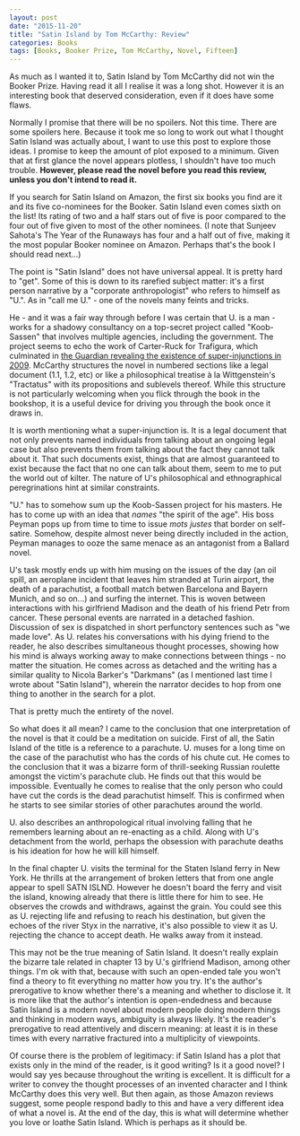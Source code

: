 ```yaml
---
layout: post
date: "2015-11-20"
title: "Satin Island by Tom McCarthy: Review"
categories: Books
tags: [Books, Booker Prize, Tom McCarthy, Novel, Fifteen]
---
```


As much as I wanted it to, Satin Island by Tom McCarthy did not win the Booker Prize. Having read it all I realise it was a long shot. However it is an interesting book that deserved consideration, even if it does have some flaws.

Normally I promise that there will be no spoilers. Not this time. There are some spoilers here. Because it took me so long to work out what I thought Satin Island was actually about, I want to use this post to explore those ideas. I promise to keep the amount of plot exposed to a minimum. Given that at first glance the novel appears plotless, I shouldn't have too much trouble. **However, please read the novel before you read this review, unless you don't intend to read it.**

If you search for Satin Island on Amazon, the first six books you find are it and its five co-nominees for the Booker. Satin Island even comes sixth on the list! Its rating of two and a half stars out of five is poor compared to the four out of five given to most of the other nominees. (I note that Sunjeev Sahota's The Year of the Runaways has four and a half out of five, making it the most popular Booker nominee on Amazon. Perhaps that's the book I should read next...)

The point is "Satin Island" does not have universal appeal. It is pretty hard to "get". Some of this is down to its rarefied subject matter: it's a first person narrative by a "corporate anthropologist" who refers to himself as "U.". As in "call me U." - one of the novels many feints and tricks.

He - and it was a fair way through before I was certain that U. is a man - works for a shadowy consultancy on a top-secret project called "Koob-Sassen" that involves multiple agencies, including the government. The project seems to echo the work of Carter-Ruck for Trafigura, which culminated in [the Guardian revealing the existence of super-injunctions in 2009](http://image.guardian.co.uk/sys-files/Guardian/documents/2009/10/20/SUPER-INJUNCTION.pdf). McCarthy structures the novel in numbered sections like a legal document (1.1, 1.2, etc) or like a philosophical treatise à la Wittgenstein's "Tractatus" with its propositions and sublevels thereof. While this structure is not particularly welcoming when you flick through the book in the bookshop, it is a useful device for driving you through the book once it draws  in.

It is worth mentioning what a super-injunction is. It is a legal document that not only prevents named individuals from talking about an ongoing legal case but also prevents them from talking about the fact they cannot talk about it. That such documents exist, things that are almost guaranteed to exist because the fact that no one can talk about them, seem to me to put the world out of kilter. The nature of U's philosophical and ethnographical peregrinations hint at similar constraints.

"U." has to somehow sum up the Koob-Sassen project for his masters. He has to come up with an idea that _names_ "the spirit of the age". His boss Peyman pops up from time to time to issue _mots justes_ that border on self-satire. Somehow, despite almost never being directly included in the action, Peyman manages to ooze the same menace as an antagonist from a Ballard novel.

U's task mostly ends up with him musing on the issues of the day (an oil spill, an aeroplane incident that leaves him stranded at Turin airport, the death of a parachutist, a football match betwen Barcelona and Bayern Munich, and so on...) and surfing the internet. This is woven between interactions with his girlfriend Madison and the death of his friend Petr from cancer. These personal events are narrated in a detached fashion. Discussion of sex is dispatched in short perfunctory sentences such as "we made love". As U. relates his conversations with his dying friend to the reader, he also describes simultaneous thought processes, showing how his mind is always working away to make connections between things - no matter the situation. He comes across as detached and the writing has a similar quality to Nicola Barker's "Darkmans" (as I mentioned last time I wrote about "Satin Island"), wherein the narrator decides to hop from one thing to another in the search for a plot.

That is pretty much the entirety of the novel.

So what does it all mean? I came to the conclusion that one interpretation of the novel is that it could be a meditation on suicide. First of all, the Satin Island of the title is a reference to a parachute. U. muses for a long time on the case of the parachutist who has the cords of his chute cut. He comes to the conclusion that it was a bizarre form of thrill-seeking Russian roulette amongst the victim's parachute club. He finds out that this would be impossible. Eventually he comes to realise that the only person who could have cut the cords is the dead parachutist himself. This is confirmed when he starts to see similar stories of other parachutes around the world.

U. also describes an anthropological ritual involving falling that he remembers learning about an re-enacting as a child. Along with U's detachment from the world, perhaps the obsession with parachute deaths is his ideation for how he will kill himself.

In the final chapter U. visits the terminal for the Staten Island ferry in New York. He thrills at the arrangement of broken letters that from one angle appear to spell SATN ISLND. However he doesn't board the ferry and visit the island, knowing already that there is little there for him to see. He observes the crowds and withdraws, against the grain. You could see this as U. rejecting life and refusing to reach his destination, but given the echoes of the river Styx in the narrative, it's also possible to view it as U. rejecting the chance to accept death. He walks away from it instead.

This may not be the true meaning of Satin Island. It doesn't really explain the bizarre tale related in chapter 13 by U.'s girlfriend Madison, among other things. I'm ok with that, because with such an open-ended tale you won't find a theory to fit everything no matter how you try. It's the author's prerogative to know whether there's a meaning and whether to disclose it. It is more like that the author's intention is open-endedness and because Satin Island is a modern novel about modern people doing modern things and thinking in modern ways, ambiguity is always likely. It's the reader's prerogative to read attentively and discern meaning: at least it is in these times with every narrative fractured into a multiplicity of viewpoints.

Of course there is the problem of legitimacy: if Satin Island has a plot that exists only in the mind of the reader, is it good writing? Is it a good novel? I would say yes because throughout the writing is excellent. It is difficult for a writer to convey the thought processes of an invented character and I think McCarthy does this very well. But then again, as those Amazon reviews suggest, some people respond badly to this and have a very different idea of what a novel is. At the end of the day, this is what will determine whether you love or loathe Satin Island. Which is perhaps as it should be.